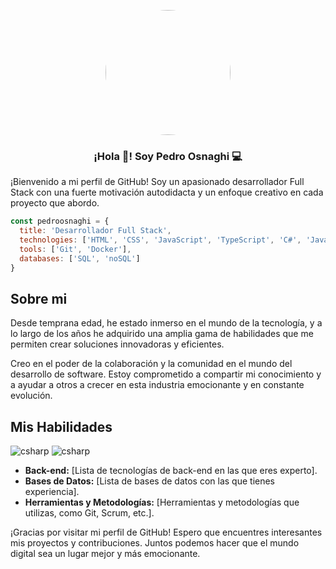 <p align="center" width="300">
   <img align="center" width="200" src="https://github.com/PedroOsnaghi/PedroOsnaghi/assets/64754865/af4663a9-f392-495e-b8d6-9285b1ae8119" style="border-radius:500px;" />
   <h3 align="center">¡Hola 👋! Soy Pedro Osnaghi 💻 </h3>
</p>

¡Bienvenido a mi perfil de GitHub! Soy un apasionado desarrollador Full Stack con una fuerte motivación autodidacta y un enfoque creativo en cada proyecto que abordo.

```js
const pedroosnaghi = {
  title: 'Desarrollador Full Stack',
  technologies: ['HTML', 'CSS', 'JavaScript', 'TypeScript', 'C#', 'Java', 'React', 'Angular', 'Node.js', 'Express.js'],
  tools: ['Git', 'Docker'],
  databases: ['SQL', 'noSQL'] 
}
```

## Sobre mi

Desde temprana edad, he estado inmerso en el mundo de la tecnología, y a lo largo de los años he adquirido una amplia gama de habilidades que me permiten crear soluciones innovadoras y eficientes. 

Creo en el poder de la colaboración y la comunidad en el mundo del desarrollo de software. Estoy comprometido a compartir mi conocimiento y a ayudar a otros a crecer en esta industria emocionante y en constante evolución.

## Mis Habilidades

 ![csharp](https://github.com/PedroOsnaghi/PedroOsnaghi/assets/64754865/295f5f63-567d-4407-b834-960c6e6585e6)
 ![csharp](https://github.com/PedroOsnaghi/PedroOsnaghi/assets/64754865/295f5f63-567d-4407-b834-960c6e6585e6)
- **Back-end:** [Lista de tecnologías de back-end en las que eres experto].
- **Bases de Datos:** [Lista de bases de datos con las que tienes experiencia].
- **Herramientas y Metodologías:** [Herramientas y metodologías que utilizas, como Git, Scrum, etc.].



¡Gracias por visitar mi perfil de GitHub! Espero que encuentres interesantes mis proyectos y contribuciones. Juntos podemos hacer que el mundo digital sea un lugar mejor y más emocionante.
